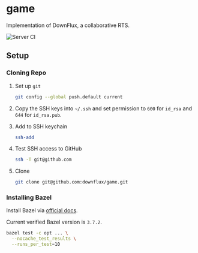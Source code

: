 # game
Implementation of DownFlux, a collaborative RTS.

![Server CI](https://github.com/downflux/game/workflows/Server%20CI/badge.svg?branch=main)

## Setup

### Cloning Repo

1. Set up `git`

   ```bash
   git config --global push.default current
   ```

1. Copy the SSH keys into `~/.ssh` and set permission to `600` for `id_rsa` and
   `644` for `id_rsa.pub`.

1. Add to SSH keychain

   ```bash
   ssh-add
   ```

1. Test SSH access to GitHub

   ```bash
   ssh -T git@github.com
   ```

1. Clone

   ```bash
   git clone git@github.com:downflux/game.git
   ```

### Installing Bazel

Install Bazel via
[official docs](https://docs.bazel.build/versions/master/install-ubuntu.html#install-on-ubuntu).

Current verified Bazel version is `3.7.2`.

```bash
bazel test -c opt ... \
  --nocache_test_results \
  --runs_per_test=10
```
